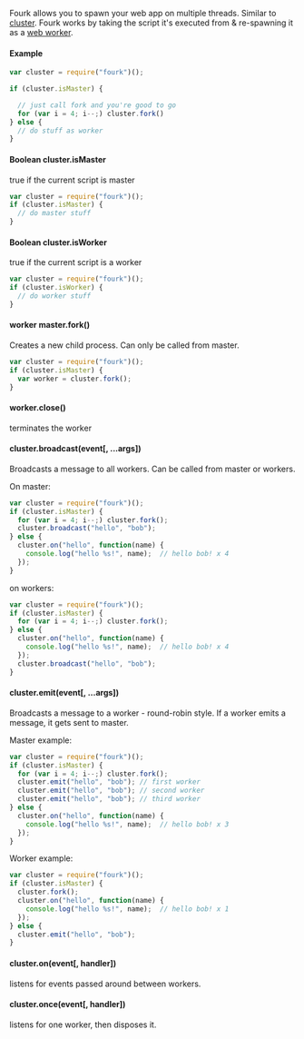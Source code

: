 Fourk allows you to spawn your web app on multiple threads. Similar to [cluster](https://nodejs.org/api/cluster.html).
Fourk works by taking the script it's executed from & re-spawning it as a [web worker](https://developer.mozilla.org/en-US/docs/Web/API/Web_Workers_API/Using_web_workers).

#### Example

```javascript
var cluster = require("fourk")();

if (cluster.isMaster) {

  // just call fork and you're good to go
  for (var i = 4; i--;) cluster.fork()
} else {
  // do stuff as worker
}
```

#### Boolean cluster.isMaster

true if the current script is master

```javascript
var cluster = require("fourk")();
if (cluster.isMaster) {
  // do master stuff
}
```

#### Boolean cluster.isWorker

true if the current script is a worker

```javascript
var cluster = require("fourk")();
if (cluster.isWorker) {
  // do worker stuff
}
```

#### worker master.fork()

Creates a new child process. Can only be called from master.

```javascript
var cluster = require("fourk")();
if (cluster.isMaster) {
  var worker = cluster.fork();
}
```

#### worker.close()

terminates the worker

#### cluster.broadcast(event[, ...args])

Broadcasts a message to all workers. Can be called from master or workers.

On master:

```javascript
var cluster = require("fourk")();
if (cluster.isMaster) {
  for (var i = 4; i--;) cluster.fork();
  cluster.broadcast("hello", "bob");
} else {
  cluster.on("hello", function(name) {
    console.log("hello %s!", name);  // hello bob! x 4
  });
}
```

on workers:

```javascript
var cluster = require("fourk")();
if (cluster.isMaster) {
  for (var i = 4; i--;) cluster.fork();
} else {
  cluster.on("hello", function(name) {
    console.log("hello %s!", name);  // hello bob! x 4
  });
  cluster.broadcast("hello", "bob");
}
```


#### cluster.emit(event[, ...args])

Broadcasts a message to a worker - round-robin style. If a worker emits a message, it gets sent
to master.

Master example:

```javascript
var cluster = require("fourk")();
if (cluster.isMaster) {
  for (var i = 4; i--;) cluster.fork();
  cluster.emit("hello", "bob"); // first worker
  cluster.emit("hello", "bob"); // second worker
  cluster.emit("hello", "bob"); // third worker
} else {
  cluster.on("hello", function(name) {
    console.log("hello %s!", name);  // hello bob! x 3
  });
}
```

Worker example:

```javascript
var cluster = require("fourk")();
if (cluster.isMaster) {
  cluster.fork();
  cluster.on("hello", function(name) {
    console.log("hello %s!", name);  // hello bob! x 1
  });
} else {
  cluster.emit("hello", "bob");
}
```


#### cluster.on(event[, handler])

listens for events passed around between workers.

#### cluster.once(event[, handler])

listens for one worker, then disposes it.
